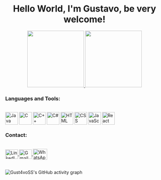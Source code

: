<h1 align="center">Hello World, I'm Gustavo, be very welcome!</h1>

<div align="center">
  <a href="https://github.com/Gust4voSS">
    <img height="180em" src="https://github-readme-stats.vercel.app/api?username=Gust4voSS&show_icons=true&theme=dark&include_all_commits=true&count_private=true"/>
    <img height="180em" src="https://github-readme-stats.vercel.app/api/top-langs/?username=Gust4voSS&layout=compact&langs_count=7&theme=dark"/>
  </a>
</div>

### Languages and Tools:

<div style="display: inline_block"><br>
  <img align="center" alt="Java" height="40" width="40" src="https://cdn.jsdelivr.net/gh/devicons/devicon/icons/java/java-original.svg">
  <img align="center" alt="C" height="40" width="40" src="https://cdn.jsdelivr.net/gh/devicons/devicon/icons/c/c-original.svg">
  <img align="center" alt="C++" height="40" width="40" src="https://cdn.jsdelivr.net/gh/devicons/devicon/icons/cplusplus/cplusplus-original.svg">
  <img align="center" alt="C#" height="40" width="40" src="https://cdn.jsdelivr.net/gh/devicons/devicon/icons/csharp/csharp-original.svg">
  <img align="center" alt="HTML" height="40" width="40" src="https://cdn.jsdelivr.net/gh/devicons/devicon/icons/html5/html5-original.svg">
  <img align="center" alt="CSS" height="40" width="40" src="https://cdn.jsdelivr.net/gh/devicons/devicon/icons/css3/css3-original.svg">
  <img align="center" alt="JavaScript" height="40" width="40" src="https://cdn.jsdelivr.net/gh/devicons/devicon/icons/javascript/javascript-original.svg">
  <img align="center" alt="React" height="40" width="40" src="https://cdn.jsdelivr.net/gh/devicons/devicon/icons/react/react-original.svg">
</div>

### Contact:

<div><br>
  <a href="[https://www.linkedin.com/in/seu-linkedin](https://www.linkedin.com/in/gust4voss)" target="_blank">
    <img align="center" alt="LinkedIn" height="30" width="40" src="https://cdn.jsdelivr.net/gh/devicons/devicon/icons/linkedin/linkedin-original.svg">
  </a>
  <a href="mailto:salesgustavo003@gmail.com">
    <img align="center" alt="Gmail" height="30" width="40" src="https://cdn.jsdelivr.net/gh/devicons/devicon/icons/google/google-original.svg">
  </a>
  <a href="https://wa.me/5533998268519" target="_blank">
<img align="center" alt="WhatsApp" height="35" width="45" src="https://upload.wikimedia.org/wikipedia/commons/6/6b/WhatsApp.svg">  </a>
  <!-- Adicione mais ícones conforme necessário -->
</div>


<br/>

![Gust4voSS's GitHub activity graph](https://github-readme-activity-graph.vercel.app/graph?username=Gust4voSS&theme=react-dark)
